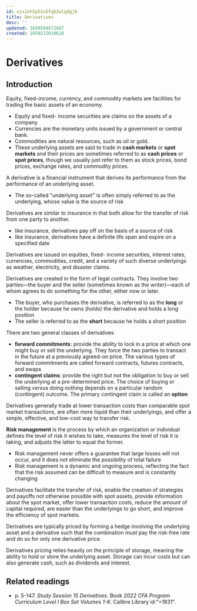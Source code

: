 ```yaml
---
id: ejxikh5p52u5fqb2wlgdgjb
title: Derivatives
desc: ''
updated: 1650584672687
created: 1650215018628
---
```

# Derivatives

## Introduction

Equity, fixed-income, currency, and commodity markets are facilities for trading the basic assets of an economy. 
- Equity and fixed- income securities are claims on the assets of a company. 
- Currencies are the monetary units issued by a government or central bank. 
- Commodities are natural resources, such as oil or gold. 
- These underlying assets are said to trade in **cash markets** or **spot markets** and their prices are sometimes referred to as **cash prices** or **spot prices**, though we usually just refer to them as stock prices, bond prices, exchange rates, and commodity prices.

A derivative is a financial instrument that derives its performance from the performance of an underlying asset. 
- The so-called "underlying asset" is often simply referred to as the underlying, whose value is the source of risk

Derivatives are similar to insurance in that both allow for the transfer of risk from one party to another.
- like insurance, derivatives pay off on the basis of a source of risk
- like insurance, derivatives have a definite life span and expire on a specified date

Derivatives are issued on equities, fixed- income securities, interest rates, currencies, commodities, credit, and a variety of such diverse underlyings as weather, electricity, and disaster claims.

Derivatives are created in the form of legal contracts. They involve two parties—the buyer and the seller (sometimes known as the writer)—each of whom agrees to do something for the other, either now or later. 
- The buyer, who purchases the derivative, is referred to as the **long** or the holder because he owns (holds) the derivative and holds a long position 
- The seller is referred to as the **short** because he holds a short position

There are two general classes of derivatives
- **forward commitments**: provide the ability to lock in a price at which one might buy or sell the underlying. They force the two parties to transact in the future at a previously agreed-on price. The various types of forward commitments are called forward contracts, futures contracts, and swaps
- **contingent claims**: provide the right but not the obligation to buy or sell the underlying at a pre-determined price. The choice of buying or selling versus doing nothing depends on a particular random (contingent) outcome. The primary contingent claim is called an **option**

Derivatives generally trade at lower transaction costs than comparable spot market transactions, are often more liquid than their underlyings, and offer a simple, effective, and low-cost way to transfer risk.

**Risk management** is the process by which an organization or individual defines the level of risk it wishes to take, measures the level of risk it is taking, and adjusts the latter to equal the former. 
- Risk management never offers a guarantee that large losses will not occur, and it does not eliminate the possibility of total failure
- Risk management is a dynamic and ongoing process, reflecting the fact that the risk assumed can be difficult to measure and is constantly changing

Derivatives facilitate the transfer of risk, enable the creation of strategies and payoffs not otherwise possible with spot assets, provide information about the spot market, offer lower transaction costs, reduce the amount of capital required, are easier than the underlyings to go short, and improve the efficiency of spot markets.

Derivatives are typically priced by forming a hedge involving the underlying asset and a derivative such that the combination must pay the risk-free rate and do so for only one derivative price.

Derivatives pricing relies heavily on the principle of storage, meaning the ability to hold or store the underlying asset. Storage can incur costs but can also generate cash, such as dividends and interest.

## Related readings

- p. 5-147. *Study Session 15 Derivatives*. Book *2022 CFA Program Curriculum Level I Box Set Volumes 1-6*. Calibre Library id:"=1831".
